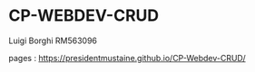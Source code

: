 # CP-WEBDEV-CRUD
Luigi Borghi RM563096

pages : https://presidentmustaine.github.io/CP-Webdev-CRUD/
